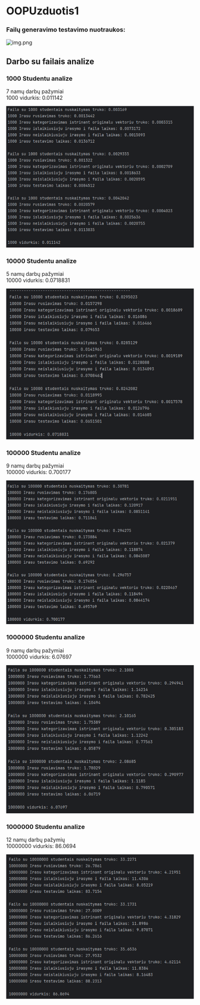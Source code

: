 # OOPUzduotis1

### Failų generavimo testavimo nuotraukos:
![img.png](https://github.com/penktastal/OOPUzduotis1/raw/v0.4/img.png) </br>

## Darbo su failais analize

### 1000 Studentu analize
7 namų darbų pažymiai</br>
1000 vidurkis: 0.011142

![img_1.png](img_1.png)

### 10000 Studentu analize
5 namų darbų pažymiai </br>
10000 vidurkis: 0.0718831

![img_2.png](img_2.png)

### 100000 Studentu analize
9 namų darbų pažymiai </br>
100000 vidurkis: 0.700177

![img_3.png](img_3.png)

### 1000000 Studentu analize
9 namų darbų pažymiai</br>
1000000 vidurkis: 6.07697

![img_4.png](img_4.png)

### 1000000 Studentu analize
12 namų darbų pažymių</br>
10000000 vidurkis: 86.0694

![img_5.png](img_5.png)